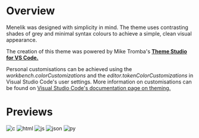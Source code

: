 # Overview
Menelik was designed with simplicity in mind. The theme uses contrasting shades of grey and minimal syntax colours to achieve a simple, clean visual appearance.

 The creation of this theme was powered by Mike Tromba's [**Theme Studio for VS Code.**](https://themes.vscode.one/)

 Personal customisations can be achieved using the _workbench.colorCustomizations_ and the _editor.tokenColorCustomizations_ in Visual Studio Code's user settings. More information on customisations can be found on [Visual Studio Code's documentation page on theming.](https://code.visualstudio.com/docs/getstarted/themes)
 
# Previews
![c](https://user-images.githubusercontent.com/102671271/161059342-48af2ef1-ed55-4cf3-b526-8ef946146dd9.png)
![html](https://user-images.githubusercontent.com/102671271/161059392-d8d2b6cd-61c7-41a8-a287-48a0dcf741ff.png)
![js](https://user-images.githubusercontent.com/102671271/161059397-d89f2aae-9d46-462f-86af-7ffd092ad49d.png)
![json](https://user-images.githubusercontent.com/102671271/161059376-e7557aee-847d-408b-8674-e0c73ccd335d.png)
![py](https://user-images.githubusercontent.com/102671271/161059388-49b5a067-0f75-4b45-88d8-c832b7832d2b.png)


 

